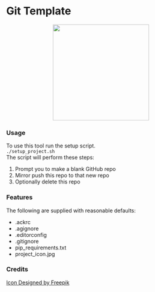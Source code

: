 # Git Template
<p align="center">
    <img src="https://github.com/thetomcraig/git_template/blob/master/project_icon.jpg" width="256" align="middle">
</p>

### Usage  
To use this tool run the setup script.  
`./setup_project.sh`  
The script will perform these steps:
  1. Prompt you to make a blank GitHub repo
  2. Mirror push this repo to that new repo
  3. Optionally delete this repo

### Features
The following are supplied with reasonable defaults:
  * .ackrc
  * .agignore
  * .editorconfig
  * .gitignore
  * pip_requirements.txt
  * project_icon.jpg


### Credits
<a href="https://www.freepik.com/free-vector/silhouette-of-trees-with-variety-of-designs_1058051.htm">Icon Designed by Freepik</a>
